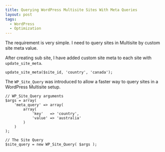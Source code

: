 ```yaml
---
title: Querying WordPress Multisite Sites With Meta Queries
layout: post
tags:
  - WordPress
  - Optimization
---
```


The requirement is very simple. I need to query sites in Multisite by custom site meta value.

After creating sub site, I have added custom site meta to each site with `update_site_meta`.

    update_site_meta($site_id, 'country', 'canada');

The `WP_Site_Query` was introduced to allow a faster way to query sites in a WordPress Multisite setup.

    // WP_Site_Query arguments
    $args = array(
        'meta_query' => array(
            array(
                'key'   => 'country',
                'value' => 'australia'
            )
        )
    );

    // The Site Query
    $site_query = new WP_Site_Query( $args );

